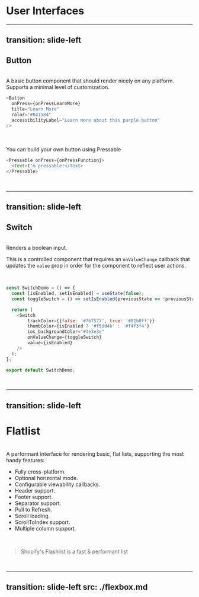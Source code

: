 # User Interfaces

<!--
These common user interface controls will render on any platform.
-->
---
transition: slide-left
---

## Button

<br>
<span>
A basic button component that should render nicely on any platform.
Supports a minimal level of customization.

</span>
<br>

```js
<Button
  onPress={onPressLearnMore}
  title="Learn More"
  color="#841584"
  accessibilityLabel="Learn more about this purple button"
/>
```

<br>

<br>
<span>
You can build your own button using<span v-mark.highlight.red="1"> Pressable </span>

</span>
<br>

```js
<Pressable onPress={onPressFunction}>
  <Text>I'm pressable!</Text>
</Pressable>
```

<br>

<!--
A basic button component that should render nicely on any platform
-->

---
transition: slide-left
---

## Switch

<br>
<span>
Renders a boolean input.

This is a controlled component that requires an `onValueChange` callback that updates the `value` prop in order for the component to reflect user actions.

</span>
<br>

```js
const SwitchDemo = () => {
  const [isEnabled, setIsEnabled] = useState(false);
  const toggleSwitch = () => setIsEnabled(previousState => !previousState);

  return (
    <Switch
        trackColor={{false: '#767577', true: '#81b0ff'}}
        thumbColor={isEnabled ? '#f5dd4b' : '#f4f3f4'}
        ios_backgroundColor="#3e3e3e"
        onValueChange={toggleSwitch}
        value={isEnabled}
    />
  );
};

export default SwitchDemo;
```

<br>

<!--
Renders a boolean input.
-->

---
transition: slide-left
---

# Flatlist

<br>
<span>
A performant interface for rendering basic, flat lists, supporting the most handy features:

- Fully cross-platform.
- Optional horizontal mode.
- Configurable viewability callbacks.
- Header support.
- Footer support.
- Separator support.
- Pull to Refresh.
- Scroll loading.
- ScrollToIndex support.
- Multiple column support.

</span>

<br>

> Shopify's Flashlist is a fast & performant list
<br>

<!--
Rendering basic, flat lists
-->
---
transition: slide-left
src: ./flexbox.md
---
